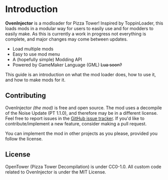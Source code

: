 # Introduction

**OvenInjector** is a modloader for Pizza Tower! Inspired by ToppinLoader, this loads mods in a modular way for users to easily use and for modders to easily make. As this is currently a work in progress not everything is complete, and major changes may come between updates.

- Load multiple mods
- Easy to use mod menu
- A (hopefully simple) Modding API
- Powered by GameMaker Language (GML) ~~Lua soon?~~

This guide is an introduction on what the mod loader does, how to use it, and how to make mods for it.

## Contributing

OvenInjector *(the mod)* is free and open source. The mod uses a decompile of the Noise Update (PT 1.1.0), and therefore may be in a different license.
Feel free to report issues in the [GitHub issue tracker](https://github.com/hayaunderscore/oveninjector/issues). If you'd like to contribute/implement a new feature, consider making a pull request.

You can implement the mod in other projects as you please, provided you follow the license.

## License

OpenTower (Pizza Tower Decompilation) is under CC0-1.0. All custom code related to OvenInjector is under the MIT License.